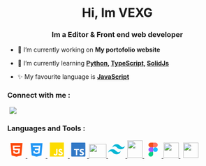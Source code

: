 <h1 align="center" >Hi, Im VEXG</h1>
<h3 align="center">Im a Editor & Front end web developer</h3>

-   🔭 I’m currently working on **My portofolio website**

-   🌱 I’m currently learning **[Python](https://www.python.org), [TypeScript](https://www.typescriptlang.org), [SolidJs](solidjs.com)**

-   ✨ My favourite language is **[JavaScript](https://en.wikipedia.org/wiki/JavaScript)**

<h3 align="left">Connect with me :</h3>
<a style="margin: 5px" target="_blank" href="https://www.instagram.com/h_3loo/">
    <img src="https://www.instagram.com/static/images/ico/favicon.ico/36b3ee2d91ed.ico">
</a>

<h3 align="left">Languages and Tools :</h3>
<a target="_blank" href="https://en.wikipedia.org/wiki/HTML">
    <svg xmlns="http://www.w3.org/2000/svg" width="42" height="42" viewBox="0 0 24 21" style="fill: rgba(0, 0, 0, 1);transform: ;msFilter:;"><path d="M4.136 3.012h15.729l-1.431 16.15-6.451 1.826-6.414-1.826-1.433-16.15zm5.266 7.302-.173-2.035 7.533.002.173-1.963-9.87-.002.522 5.998h6.835l-.243 2.566-2.179.602-2.214-.605-.141-1.58H7.691l.247 3.123L12 17.506l4.028-1.08.558-6.111H9.402v-.001z" fill="#fc490b"></path></svg>
</a>
<a target="_blank" href="https://developer.mozilla.org/en-US/docs/Web/CSS">
    <svg xmlns="http://www.w3.org/2000/svg" width="42" height="42" viewBox="0 0 24 21" style="fill: rgba(0, 0, 0, 1);transform: ;msFilter:;"><path d="M4.192 3.143h15.615l-1.42 16.034-6.404 1.812-6.369-1.813L4.192 3.143zM16.9 6.424l-9.8-.002.158 1.949 7.529.002-.189 2.02H9.66l.179 1.913h4.597l-.272 2.62-2.164.598-2.197-.603-.141-1.569h-1.94l.216 2.867L12 17.484l3.995-1.137.905-9.923z" fill="#2196f3"></path></svg>
</a>
<a target="_blank" href="https://en.wikipedia.org/wiki/JavaScript">
    <svg xmlns="http://www.w3.org/2000/svg" width="43" height="42" viewBox="0 0 24 22" style="margin-right: 4px"><path d="M3 3h18v18H3V3zm16.525 13.707c-.131-.821-.666-1.511-2.252-2.155-.552-.259-1.165-.438-1.349-.854-.068-.248-.078-.382-.034-.529.113-.484.687-.629 1.137-.495.293.09.563.315.732.676.775-.507.775-.507 1.316-.844-.203-.314-.304-.451-.439-.586-.473-.528-1.103-.798-2.126-.775l-.528.067c-.507.124-.991.395-1.283.754-.855.968-.608 2.655.427 3.354 1.023.765 2.521.933 2.712 1.653.18.878-.652 1.159-1.475 1.058-.607-.136-.945-.439-1.316-1.002l-1.372.788c.157.359.337.517.607.832 1.305 1.316 4.568 1.249 5.153-.754.021-.067.18-.528.056-1.237l.034.049zm-6.737-5.434h-1.686c0 1.453-.007 2.898-.007 4.354 0 .924.047 1.772-.104 2.033-.247.517-.886.451-1.175.359-.297-.146-.448-.349-.623-.641-.047-.078-.082-.146-.095-.146l-1.368.844c.229.473.563.879.994 1.137.641.383 1.502.507 2.404.305.588-.17 1.095-.519 1.358-1.059.384-.697.302-1.553.299-2.509.008-1.541 0-3.083 0-4.635l.003-.042z" fill="#fcdc00"></path></svg>
</a>
<a target="_blank" href="https://www.typescriptlang.org">
    <svg height="32" style="margin-bottom: 3px" viewBox="0 0 27 26" width="40" xmlns="http://www.w3.org/2000/svg"><path clip-rule="evenodd" d="m.98608 0h24.32332c.5446 0 .9861.436522.9861.975v24.05c0 .5385-.4415.975-.9861.975h-24.32332c-.544597 0-.98608-.4365-.98608-.975v-24.05c0-.538478.441483-.975.98608-.975zm13.63142 13.8324v-2.1324h-9.35841v2.1324h3.34111v9.4946h2.6598v-9.4946zm1.0604 9.2439c.4289.2162.9362.3784 1.5218.4865.5857.1081 1.2029.1622 1.8518.1622.6324 0 1.2331-.0595 1.8023-.1784.5691-.1189 1.0681-.3149 1.497-.5879s.7685-.6297 1.0187-1.0703.3753-.9852.3753-1.6339c0-.4703-.0715-.8824-.2145-1.2365-.1429-.3541-.3491-.669-.6186-.9447-.2694-.2757-.5925-.523-.9692-.7419s-.8014-.4257-1.2743-.6203c-.3465-.1406-.6572-.2771-.9321-.4095-.275-.1324-.5087-.2676-.7011-.4054-.1925-.1379-.3409-.2838-.4454-.4379-.1045-.154-.1567-.3284-.1567-.523 0-.1784.0467-.3392.1402-.4824.0935-.1433.2254-.2663.3959-.369s.3794-.1824.6269-.2392c.2474-.0567.5224-.0851.8248-.0851.22 0 .4523.0162.697.0486.2447.0325.4908.0825.7382.15.2475.0676.4881.1527.7218.2555.2337.1027.4495.2216.6475.3567v-2.4244c-.4015-.1514-.84-.2636-1.3157-.3365-.4756-.073-1.0214-.1095-1.6373-.1095-.6268 0-1.2207.0662-1.7816.1987-.5609.1324-1.0544.3392-1.4806.6203s-.763.6392-1.0104 1.0743c-.2475.4352-.3712.9555-.3712 1.5609 0 .7731.2268 1.4326.6805 1.9785.4537.546 1.1424 1.0082 2.0662 1.3866.363.146.7011.2892 1.0146.4298.3134.1405.5842.2865.8124.4378.2282.1514.4083.3162.5403.4946s.198.3811.198.6082c0 .1676-.0413.323-.1238.4662-.0825.1433-.2076.2676-.3753.373s-.3766.1879-.6268.2473c-.2502.0595-.5431.0892-.8785.0892-.5719 0-1.1383-.0986-1.6992-.2959-.5608-.1973-1.0805-.4933-1.5589-.8879z" fill="#3178c6" fill-rule="evenodd"></path></svg>
</a>
<a target="_blank" href="https://www.python.org">
    <img height="32" width="40" src="https://docs.python.org/_static/py.svg" style="margin-bottom: 3px">
</a>
<a target="_blank" href="https://tailwindcss.com">
    <svg height="40" width="40" viewBox="0 0 53 30" class="w-auto h-7 sm:h-8"><path fill-rule="evenodd" clip-rule="evenodd" d="M25.517 0C18.712 0 14.46 3.382 12.758 10.146c2.552-3.382 5.529-4.65 8.931-3.805 1.941.482 3.329 1.882 4.864 3.432 2.502 2.524 5.398 5.445 11.722 5.445 6.804 0 11.057-3.382 12.758-10.145-2.551 3.382-5.528 4.65-8.93 3.804-1.942-.482-3.33-1.882-4.865-3.431C34.736 2.92 31.841 0 25.517 0zM12.758 15.218C5.954 15.218 1.701 18.6 0 25.364c2.552-3.382 5.529-4.65 8.93-3.805 1.942.482 3.33 1.882 4.865 3.432 2.502 2.524 5.397 5.445 11.722 5.445 6.804 0 11.057-3.381 12.758-10.145-2.552 3.382-5.529 4.65-8.931 3.805-1.941-.483-3.329-1.883-4.864-3.432-2.502-2.524-5.398-5.446-11.722-5.446z" fill="#06B6D4"></path></svg>
</a>
<a target="_blank" href="https://www.solidjs.com">
    <img width="35" height="40" src="https://www.solidjs.com/assets/logo.123b04bc.svg">
</a>
<a target="_blank" href="https://www.figma.com">
    <svg style="margin-bottom:3px" height="32" width="40" viewBox="0 0 38 57" class="figma-77e5ie" aria-label="Homepage"><path fill="#1abcfe" d="M19 28.5a9.5 9.5 0 1 1 19 0 9.5 9.5 0 0 1-19 0z"></path><path fill="#0acf83" d="M0 47.5A9.5 9.5 0 0 1 9.5 38H19v9.5a9.5 9.5 0 1 1-19 0z"></path><path fill="#ff7262" d="M19 0v19h9.5a9.5 9.5 0 1 0 0-19H19z"></path><path fill="#f24e1e" d="M0 9.5A9.5 9.5 0 0 0 9.5 19H19V0H9.5A9.5 9.5 0 0 0 0 9.5z"></path><path fill="#a259ff" d="M0 28.5A9.5 9.5 0 0 0 9.5 38H19V19H9.5A9.5 9.5 0 0 0 0 28.5z"></path></svg>
</a>
<a target="_blank" href="https://www.adobe.com/products/photoshop.html">
    <img style="margin-bottom: 2px" height="35" width="35" src="https://www.adobe.com/content/dam/acom/one-console/icons_rebrand/ps_appicon.svg">
</a>
<a target="_blank" href="https://www.adobe.com/products/aftereffects.html">
    <img style="margin-bottom: 3px; margin-left: 7px" height="35" width="35" src="https://www.adobe.com/content/dam/cc/us/en/products/ccoverview/ae_cc_app_RGB.svg">
</a>
